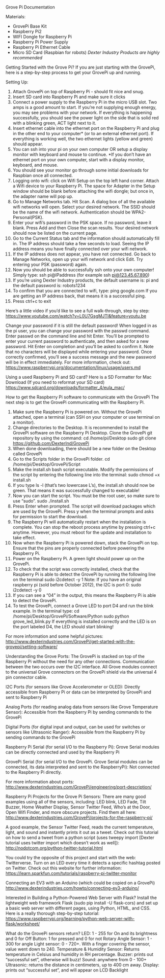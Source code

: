Grove Pi Documentation

Materials:
- GrovePi Base Kit
- Raspberry Pi2
- WIFI Dongle for Raspberry Pi
- Raspberry Pi Power Supply
- Raspberry Pi Ethernet Cable
- Micro SD Card (Raspbian for robots)
*Dexter Industry Products are highly recommended*

Getting Started with the Grove Pi?
If you are just starting with the GrovePi, here is a step-by-step process to get your GrovePi up and running. 

Setting Up:
1. Attach GrovePi on top of Raspberry Pi - should fit nice and snug.
2. Insert SD card into Raspberry Pi and make sure it clicks
3. Connect a power supply to the Raspberry Pi in the micro USB slot. Two amps is a good amount to start. If you’re not supplying enough energy, you may see problems with your network. If everything is happening successfully, you should see the power light on the side that is solid red with a blinking green, ACT light next to it.
4. Insert ethernet cable into the ethernet port on the Raspberry Pi and plug in the other end to your computer* (or to an external ethernet port). If everything is working well, the two ethernet lights (yellow and green) should appear.
5. You can ssh into your pi on your own computer OR setup a display monitor with keyboard and mouse to continue. *If you don’t have an ethernet port on your own computer, start with a display monitor, keyboard, and mouse.
6. You should see your monitor go through some initial downloads for Raspbian once all connected.
7. Logging onto wifi: click on Wifi Setup on the top left hand corner. Attach a Wifi device to your Raspberry Pi. The space for Adapter in the Setup window should be blank before attaching the wifi dongle; but once in, the adapter name will pop up.
8. Go to Manage Networks tab. Hit Scan. A dialog box of all the available wifi networks will open. Select your desired network. The SSID should be the name of the wifi network. Authentication should be WPA2-Personal(PSK). 
9. Enter your wifi’s password in the PSK space. If no password, leave it blank. Press Add and then Close the scan results. Your desired network should now be listed on the current page.
10. Go to the Current Status tab and the information should automatically fill in. The IP address should take a few seconds to load. Seeing the IP address means you have finally connected over your wifi network. 
11. If the IP address does not appear, you have not connected. Go back to Manage Networks, open up your wifi network and click Edit. Try entering your PSK (password) again. 
12. Now you should be able to successfully ssh onto your own computer! Simply type: ssh pi@IPaddress (for example ssh pi@123.45.67.890)
13. If you’re using Dexter Industry products, the default username is: pi and the default password is: robots1234
14. To confirm that you are connected to wifi, type: ping google.com If you are getting an IP address back, that means it is a successful ping.
15. Press ctrl+c to exit 

Here’s a little video if you’d like to see a full walk-through, step by step:
https://www.youtube.com/watch?v=L0U7GsgMJTI&feature=youtu.be

Change your password if it is still the default password!
When logged in as the pi user, you can change your password with the passwd command. Enter passwd on the command line and hit Enter. You’ll be prompted to enter your current password to authenticate, and then asked for a new password. Hit Enter on completion and you’ll be asked to confirm it. Note that no characters will be displayed while entering your password. Once correctly confirmed, you’ll see a success message and the new password will be in effect immediately. For more information, check out: https://www.raspberrypi.org/documentation/linux/usage/users.md

Using a used Raspberry Pi and SD card? 
Here is a SD Formatter for Mac Download (If you need to reformat your SD card) 
https://www.sdcard.org/downloads/formatter_4/eula_mac/

How to get the Raspberry Pi software to communicate with the GrovePi
The next step is to get the GrovePi communicating with the Raspberry Pi. 
1. Make sure the Raspberry Pi is powered on. Without the GrovePi attached, open a terminal (can SSH on your computer or use terminal on a monitor).
2. Change directories to the Desktop. It is recommended to install the GrovePi software on the Raspberry Pi Desktop. Clone the GrovePi git repository by using the command: 
    cd /home/pi/Desktop
    sudo git clone https://github.com/DexterInd/GrovePi
3. When done downloading, there should be a new folder on the Desktop called GrovePi
4. Go to the Scripts folder in the GrovePi folder.
    cd /home/pi/Desktop/GrovePi/Script
5. Make the install.sh bash script executable. Modify the permissions of the script by entering the following line into the terminal:
    sudo chmod +x install.sh
6. If you type ls -l (that’s two lowercase L’s), the install.sh should now be green. That means it was successfully changed to executable!
7. Now you can start the script. You must be the root user, so make sure to use “sudo”.
    sudo ./install.sh
8. Press Enter when prompted. The script will download packages which are used by the GrovePi. Press y when the terminal prompts and asks for permission to start the download.
9. The Raspberry Pi will automatically restart when the installation is complete. You can stop the reboot process anytime by pressing ctrl+c anytime. However, you must reboot for the update and installation to take effect.
10. Now when the Raspberry Pi is powered down, stack the GrovePi on top. Ensure that the pins are properly connected before powering the Raspberry Pi.
11. Power on the Raspberry Pi. A green light should power up on the GrovePi.
12. To check that the script was correctly installed, check that the Raspberry Pi is able to detect the GrovePi by running the following line on the terminal
    sudo i2cdetect -y 1
    Note: If you have an original raspberry pi (sold before October 2012), the I2C is port 0: sudo i2cdetect -y 0
13. If you can see a “04” in the output, this means the Raspberry Pi is able to detect the GrovePi.
14. To test the GrovePi, connect a Grove LED to port D4 and run the blink example. In the terminal type:
    cd /home/pi/Desktop/GrovePi/Software/Python
    sudo python grove_led_blink.py
If everything is installed correctly and the LED is on the port labeled D4, the LED should start blinking!

For more information and some helpful pictures:
http://www.dexterindustries.com/GrovePi/get-started-with-the-grovepi/setting-software/

Understanding the Grove Ports:
The GrovePi is stacked on top of the Raspberry Pi without the need for any other connections. Communication between the two occurs over the I2C interface. All Grove modules connect to the universal Grove connectors on the GrovePi shield via the universal 4 pin connector cable.

I2C Ports (for sensors like Grove Accelerometer or OLED):
Directly accessible from Raspberry Pi or data can be interpreted by GrovePi and sent to Raspberry Pi

Analog Ports (for reading analog data from sensors like Grove Temperature Sensor):
Accessible from the Raspberry Pi by sending commands to the GrovePi

Digital Ports (for digital input and output, can be used for switches or sensors like Ultrasonic Ranger):
Accessible from the Raspberry Pi by sending commands to the GrovePi

Raspberry Pi Serial (for serial I/O to the Raspberry Pi):
Grove Serial modules can be directly connected and used by the Raspberry Pi

GrovePi Serial (for serial I/O to the GrovePi. Grove Serial modules can be connected, its data interpreted and sent to the RaspberryPi):
Not connected to the Raspberry Pi directly.

For more information about ports: http://www.dexterindustries.com/GrovePi/engineering/port-description/

Raspberry Pi Projects for the Grove Pi Sensors:
There are many good examples using all of the sensors, including: LED blink, LED Fade, Tilt Buzzer, Home Weather Display, Sensor Twitter Feed, Who’s at the Door, Open Wifi Finder, and more obscure projects. 
Find them all here: http://www.dexterindustries.com/GrovePi/projects-for-the-raspberry-pi/

A good example, the Sensor Twitter Feed, reads the current temperature, light, and sound and instantly prints it out as a tweet. Check out this tutorial on how to send a tweet from a python script (uses tweepy import [Dexter tutorial uses twitter import which doesn’t work as well]):
http://nodotcom.org/python-twitter-tutorial.html

You could try the opposite of this project and start with the web: Twitterverse. Turn on an LED every time it detects a specific hashtag posted on Twitter. Check out this website for further information: https://learn.sparkfun.com/tutorials/raspberry-pi-twitter-monitor
 
Connecting an EV3 with an Arduino (which could be copied on a GrovePi)
http://www.dexterindustries.com/howto/connecting-ev3-arduino/

Interested in Building a Python-Powered Web Server with Flask?
Install the lightweight web framework Flask (sudo pip install -U flask-cors) and set up a basic web server with different pages, using Python, HTML, and CSS. Here is a really thorough step-by-step tutorial: https://www.raspberrypi.org/learning/python-web-server-with-flask/worksheet/

What do the GrovePi sensors return? 
LED: 1 - 255 for On and its brightness and 0 for Off
Button: 1 for pressed and 0 for not
Rotary Angle Sensor: 1 - 300 for angle
Light sensor: 0 - 720+. With a finger covering the sensor, value went down to 240. 
Temperature & Humidity Sensor: Returns temperature in Celsius and humidity in RH percentage.
Buzzer: prints out “successful set”, otherwise will buzz!
Sound: anywhere from 0 - 100+
Ultrasonic: returns the distance in centimeters, up to 400 cm away.
Display: prints out “successful set”, and will appear on LCD Backlight
